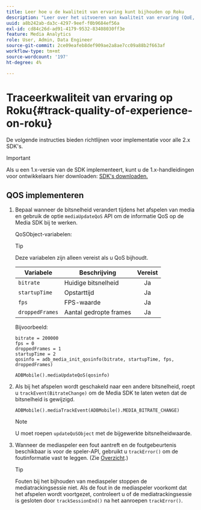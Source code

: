 ```yaml
---
title: Leer hoe u de kwaliteit van ervaring kunt bijhouden op Roku
description: "Leer over het uitvoeren van kwaliteit van ervaring (QoE, QoS) het volgen gebruikend Media SDK op Roku."
uuid: a8b242ab-da3c-4297-9eef-f0b9684ef56a
exl-id: cd84c26d-ad91-4179-9532-83408030ff3e
feature: Media Analytics
role: User, Admin, Data Engineer
source-git-commit: 2ce09eafeb8def909ae2a8ae7cc09a88b2f663af
workflow-type: tm+mt
source-wordcount: '197'
ht-degree: 4%

---
```


# Traceerkwaliteit van ervaring op Roku{#track-quality-of-experience-on-roku}

De volgende instructies bieden richtlijnen voor implementatie voor alle 2.x SDK&#39;s.

>[!IMPORTANT]
>
>Als u een 1.x-versie van de SDK implementeert, kunt u de 1.x-handleidingen voor ontwikkelaars hier downloaden: [SDK&#39;s downloaden.](/help/getting-started/download-sdks.md)

## QOS implementeren

1. Bepaal wanneer de bitsnelheid verandert tijdens het afspelen van media en gebruik de optie `mediaUpdateQoS` API om de informatie QoS op de Media SDK bij te werken.

   QoSObject-variabelen:

   >[!TIP]
   >
   >Deze variabelen zijn alleen vereist als u QoS bijhoudt.

   | Variabele | Beschrijving | Vereist |
   | --- | --- | :---: |
   | `bitrate` | Huidige bitsnelheid | Ja |
   | `startupTime` | Opstarttijd | Ja |
   | `fps` | FPS-waarde | Ja |
   | `droppedFrames` | Aantal gedropte frames | Ja |

   Bijvoorbeeld:

   ```
   bitrate = 200000
   fps = 0
   droppedFrames = 1
   startupTime = 2
   qosinfo = adb_media_init_qosinfo(bitrate, startupTime, fps, droppedFrames)
   
   ADBMobile().mediaUpdateQoS(qosinfo)
   ```

   <!--
    QoS object creation:

    ```
    qosInfo=adb_media_init_qosinfo()
    qosInfo.bitrate = 200000
    qosInfo.fps = 0
    qosInfo.droppedFrames = 1
    qosInfo.startupTime = 2
    ```
    -->

1. Als bij het afspelen wordt geschakeld naar een andere bitsnelheid, roept u `trackEvent(BitrateChange)` om de Media SDK te laten weten dat de bitsnelheid is gewijzigd.

   ```
   ADBMobile().mediaTrackEvent(ADBMobile().MEDIA_BITRATE_CHANGE)
   ```

   >[!NOTE]
   >
   >U moet roepen `updateQoSObject` met de bijgewerkte bitsnelheidwaarde.

   <!--
    ```
    qosContextData = {}
    ADBMobile().mediaTrackEvent(MEDIA_BITRATE_CHANGE, qosInfo, qosContextData)
    ```

    >[!IMPORTANT]
    >
    >Update the QoS object and call the bitrate change event on every bitrate change. This provides the most accurate QoS data.
    -->

1. Wanneer de mediaspeler een fout aantreft en de foutgebeurtenis beschikbaar is voor de speler-API, gebruikt u `trackError()` om de foutinformatie vast te leggen. (Zie [Overzicht](/help/use-cases/track-errors/track-errors-overview.md).)

   >[!TIP]
   >
   >Fouten bij het bijhouden van mediaspeler stoppen de mediatrackingsessie niet. Als de fout in de mediaspeler voorkomt dat het afspelen wordt voortgezet, controleert u of de mediatrackingsessie is gesloten door `trackSessionEnd()` na het aanroepen `trackError()`.

